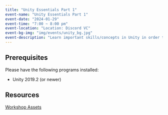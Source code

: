 ```yaml
---
title: "Unity Essentials Part 1"
event-name: "Unity Essentials Part 1"
event-date: "2024-01-29"
event-time: "7:00 ~ 8:00 pm"
event-location: "Location: Discord VC"
event-bg-img: "img/events/unity_bg.jpg"
event-description: "Learn important skills/concepts in Unity in order to expand your game programming knowledge! This workshop introduces the most important aspects of Unity such as good coding practices, game management, and asset bundles!<br>"
---
```

## Prerequisites
Please have the following programs installed:
- Unity 2019.2 (or newer)

## Resources
<a href="https://drive.google.com/drive/folders/1eVKFkSNNml6Rbg9xwo-1cLuqaITPxqNV?usp=sharing" class="btn-outlined-grey">Workshop Assets</a>